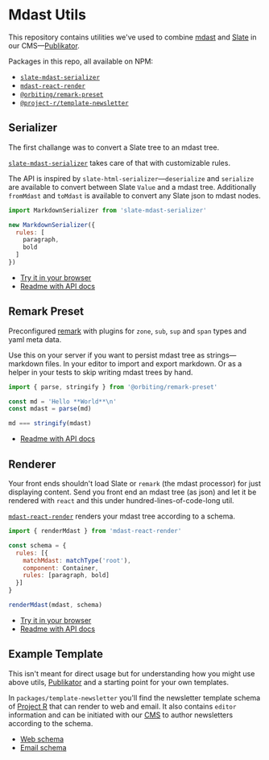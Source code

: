 # Mdast Utils

This repository contains utilities we've used to combine [mdast](https://github.com/syntax-tree/mdast) and [Slate](https://github.com/ianstormtaylor/slate) in our CMS—[Publikator](https://github.com/orbiting/publikator-frontend).

Packages in this repo, all available on NPM:

- [`slate-mdast-serializer`](./packages/slate-mdast-serializer)
- [`mdast-react-render`](./packages/mdast-react-render)
- [`@orbiting/remark-preset`](./packages/remark-preset)
- [`@project-r/template-newsletter`](#example-template)

## Serializer

The first challange was to convert a Slate tree to an mdast tree.

[`slate-mdast-serializer`](./packages/slate-mdast-serializer) takes care of that with customizable rules.

The API is inspired by `slate-html-serializer`—`deserialize` and `serialize` are available to convert between Slate `Value` and a mdast tree. Additionally `fromMdast` and `toMdast` is available to convert any Slate json to mdast nodes.

```js
import MarkdownSerializer from 'slate-mdast-serializer'

new MarkdownSerializer({
  rules: [
    paragraph,
    bold
  ]
})
```

- [Try it in your browser](https://runkit.com/tpreusse/slate-mdast-serializer)
- [Readme with API docs](./packages/slate-mdast-serializer)

## Remark Preset

Preconfigured [remark](https://github.com/remarkjs/remark) with plugins for `zone`, `sub`, `sup` and `span` types and yaml meta data.

Use this on your server if you want to persist mdast tree as strings—markdown files. In your editor to import and export markdown. Or as a helper in your tests to skip writing mdast trees by hand.

```js
import { parse, stringify } from '@orbiting/remark-preset'

const md = 'Hello **World**\n'
const mdast = parse(md)

md === stringify(mdast)
```

- [Readme with API docs](./packages/remark-preset)

## Renderer

Your front ends shouldn't load Slate or `remark` (the mdast processor) for just displaying content. Send you front end an mdast tree (as json) and let it be rendered with `react` and this under hundred-lines-of-code-long util.

[`mdast-react-render`](./packages/mdast-react-render) renders your mdast tree according to a schema.

```js
import { renderMdast } from 'mdast-react-render'

const schema = {
  rules: [{
    matchMdast: matchType('root'),
    component: Container,
    rules: [paragraph, bold]
  }]
}

renderMdast(mdast, schema)

```

- [Try it in your browser](https://runkit.com/tpreusse/mdast-react-render)
- [Readme with API docs](./packages/mdast-react-render)

## Example Template

This isn't meant for direct usage but for understanding how you might use above utils, [Publikator](https://github.com/orbiting/publikator-frontend) and a starting point for your own templates.

In `packages/template-newsletter` you'll find the newsletter template schema of [Project R](https://project-r.construction/) that can render to web and email. It also contains `editor` information and can be initiated with our [CMS](https://github.com/orbiting/publikator-frontend) to author newsletters according to the schema.

- [Web schema](./packages/template-newsletter/src/web/index.js)
- [Email schema](./packages/template-newsletter/src/email/index.js)
